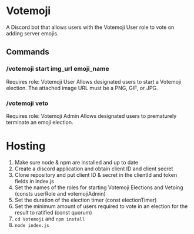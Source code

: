 # Votemoji

A Discord bot that allows users with the Votemoji User role to vote on adding server emojis.

## Commands

### /votemoji start img_url emoji_name
Requires role: Votemoji User
Allows designated users to start a Votemoji election. The attached image URL must be a PNG, GIF, or JPG.

### /votemoji veto
Requires role: Votemoji Admin
Allows designated users to prematurely terminate an emoji election.

# Hosting

1. Make sure node & npm are installed and up to date
1. Create a discord application and obtain client ID and client secret
1. Clone repository and put client ID & secret in the clientId and token fields in index.js
1. Set the names of the roles for starting Votemoji Elections and Vetoing (consts userRole and votemojiAdmin)
1. Set the duration of the election timer (const electionTimer)
1. Set the minimum amount of users required to vote in an election for the result to ratified (const quorum)
1. `cd Votemoji` and `npm install`
1. `node index.js`

